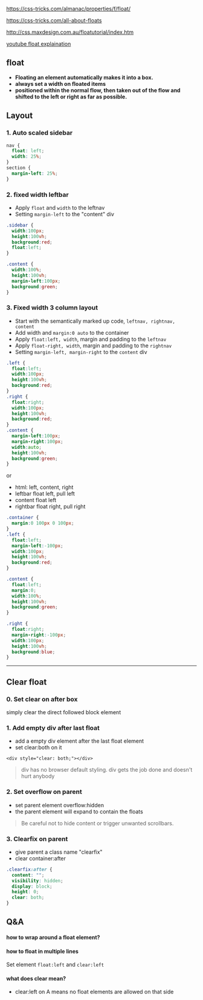 https://css-tricks.com/almanac/properties/f/float/

https://css-tricks.com/all-about-floats

http://css.maxdesign.com.au/floatutorial/index.htm

[youtube float explaination](https://www.youtube.com/watch?v=xara4Z1b18I)

## float

- **Floating an element automatically makes it into a box.**
- **always set a width on floated items** 
- **positioned within the normal flow, then taken out of the flow and shifted to the left or right as far as possible.**


## Layout

### 1. Auto scaled sidebar

```css
nav {
  float: left;
  width: 25%;
}
section {
  margin-left: 25%;
}
```


### 2. fixed width leftbar

- Apply `float` and `width` to the leftnav
- Setting `margin-left` to the "content" div

```css
.sidebar {
  width:100px;
  height:100vh;
  background:red;
  float:left;
}

.content {
  width:100%;
  height:100vh;
  margin-left:100px;
  background:green;
}
```

### 3. Fixed width 3 column layout

- Start with the semantically marked up code, `leftnav, rightnav, content`
- Add width and `margin:0 auto` to the container
- Apply `float:left, width`, margin and padding to the `leftnav`
- Apply `float-right, width`, margin and padding to the `rightnav`
- Setting `margin-left, margin-right` to the `content` div


```css
.left {
  float:left;
  width:100px;
  height:100vh;
  background:red;
}
.right {
  float:right;
  width:100px;
  height:100vh;
  background:red;
}
.content {
  margin-left:100px;
  margin-right:100px;
  width:auto;
  height:100vh;
  background:green;
}
```

or

- html: left, content, right
- leftbar float left, pull left
- content float left
- rightbar float right, pull right

```css
.container {
  margin:0 100px 0 100px;
}
.left {
  float:left;
  margin-left:-100px;
  width:100px;
  height:100vh;
  background:red;
}

.content {
  float:left;
  margin:0;
  width:100%;
  height:100vh;
  background:green;
}

.right {
  float:right;
  margin-right:-100px;
  width:100px;
  height:100vh;
  background:blue;
}
```

----

## Clear float

### 0. Set clear on after box

simply clear the direct followed block element

### 1. Add empty div after last float
- add a empty div element after the last float element
- set clear:both on it

`<div style="clear: both;"></div>`

> div has no browser default styling. div gets the job done and doesn't hurt anybody

### 2. Set overflow on parent

- set parent element overflow:hidden
- the parent element will expand to contain the floats

> Be careful not to hide content or trigger unwanted scrollbars.

### 3. Clearfix on parent
- give parent a class name "clearfix"
- clear container:after 

```css
.clearfix:after { 
  content: "";
  visibility: hidden;
  display: block;
  height: 0;
  clear: both;
}
```

## Q&A

#### how to wrap around a float element?


#### how to float in multiple lines

Set element `float:left` and `clear:left`


#### what does clear mean?
- clear:left on A means no float elements are allowed on that side